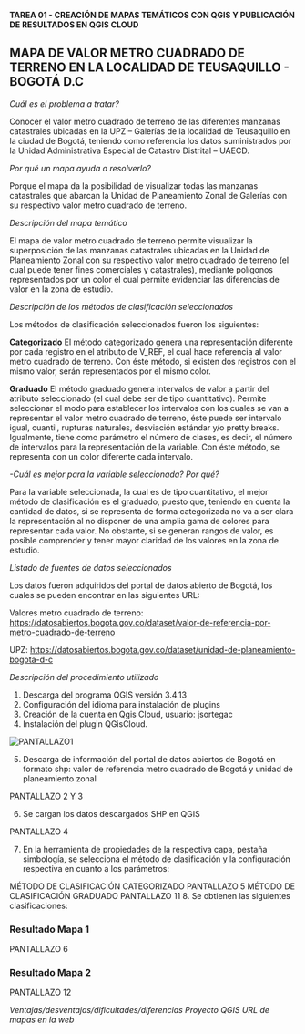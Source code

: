 **TAREA 01 - CREACIÓN DE MAPAS TEMÁTICOS CON QGIS Y PUBLICACIÓN DE RESULTADOS EN QGIS CLOUD**

## MAPA DE VALOR METRO CUADRADO DE TERRENO EN LA LOCALIDAD DE TEUSAQUILLO - BOGOTÁ D.C

*Cuál es el problema a tratar?*

Conocer el valor metro cuadrado de terreno de las diferentes manzanas catastrales ubicadas en la UPZ – Galerías de la localidad de Teusaquillo en la ciudad de Bogotá, teniendo como referencia los datos suministrados por la Unidad Administrativa Especial de Catastro Distrital – UAECD. 

*Por qué un mapa ayuda a resolverlo?*

Porque el mapa da la posibilidad de visualizar todas las manzanas catastrales que abarcan la Unidad de Planeamiento Zonal de Galerías con su respectivo valor metro cuadrado de terreno.  

*Descripción del mapa temático*

El mapa de valor metro cuadrado de terreno permite visualizar la superposición de las manzanas catastrales ubicadas en la Unidad de Planeamiento Zonal con su respectivo valor metro cuadrado de terreno  (el cual puede tener fines comerciales y catastrales), mediante polígonos representados por un color el cual permite evidenciar las diferencias de valor en la zona de estudio.

*Descripción de los métodos de clasificación seleccionados*

Los métodos de clasificación seleccionados fueron los siguientes:

**Categorizado**
El método categorizado genera una representación diferente por cada registro en el atributo de V_REF, el cual hace referencia al valor metro cuadrado de terreno. Con éste método, si existen dos registros con el mismo valor, serán representados por el mismo color.

**Graduado**
El método graduado genera intervalos de valor a partir del atributo seleccionado (el cual debe ser de tipo cuantitativo). Permite seleccionar el modo para establecer los intervalos con los cuales se van a representar el valor metro cuadrado de terreno, éste puede ser intervalo igual, cuantil, rupturas naturales, desviación estándar y/o pretty breaks. Igualmente, tiene como parámetro el número de clases, es decir, el número de intervalos para la representación de la variable. Con éste método, se representa con un color diferente cada intervalo. 

*-Cuál es mejor para la variable seleccionada? Por qué?*

Para la variable seleccionada, la cual es de tipo cuantitativo, el mejor método de clasificación es el graduado, puesto que, teniendo en cuenta la cantidad de datos, si se representa de forma categorizada no va a ser clara la representación al no disponer de una amplia gama de colores para representar cada valor. No obstante, si se generan rangos de valor, es posible comprender y tener mayor claridad de los valores en la zona de estudio. 

*Listado de fuentes de datos seleccionados*

Los datos fueron adquiridos del portal de datos abierto de Bogotá, los cuales se pueden encontrar en las siguientes URL:

Valores metro cuadrado de terreno:
https://datosabiertos.bogota.gov.co/dataset/valor-de-referencia-por-metro-cuadrado-de-terreno

UPZ:
https://datosabiertos.bogota.gov.co/dataset/unidad-de-planeamiento-bogota-d-c

*Descripción del procedimiento utilizado*

1.	Descarga del programa QGIS versión 3.4.13
2.	Configuración del idioma para instalación de plugins
3.	Creación de la cuenta en Qgis Cloud, usuario: jsortegac
4.	Instalación del plugin QGisCloud.

![PANTALLAZO1](C:\Users\TEMP\Documents\GitHub\Sebasti-n-Ortega\PANTALLAZOS)

5.	Descarga de información del portal de datos abiertos de Bogotá en formato shp: valor de referencia metro cuadrado de Bogotá y unidad de planeamiento zonal

PANTALLAZO 2 Y 3

6.	Se cargan los datos descargados SHP en QGIS

PANTALLAZO 4

7.	En la herramienta de propiedades de la respectiva capa, pestaña simbología, se selecciona el método de clasificación y la configuración respectiva en cuanto a los parámetros: 

MÉTODO DE CLASIFICACIÓN CATEGORIZADO
PANTALLAZO 5
	MÉTODO DE CLASIFICACIÓN GRADUADO 
	PANTALLAZO 11
8.	 Se obtienen las siguientes clasificaciones:

### Resultado Mapa 1

PANTALLAZO 6

### Resultado Mapa 2
PANTALLAZO 12



*Ventajas/desventajas/dificultades/diferencias*
*Proyecto QGIS*
*URL de mapas en la web*

